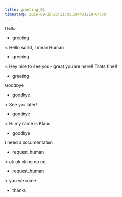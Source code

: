 ```yaml
---
title: greeting_01
timestamp: 2016-09-25T20:11:01.194431228-07:00
---
```


Hello
* greeting

< Hello world, I mean Human
* greeting

< Hey nice to see you - great you are here!! Thats fine!! 
* greeting

Goodbye
* goodbye

< See you later!
* goodbye

< Hi my name is Klaus
* goodbye

I need a documentation
* request_human

< ok ok ok no no no 
* request_human

< you welcome
* thanks

